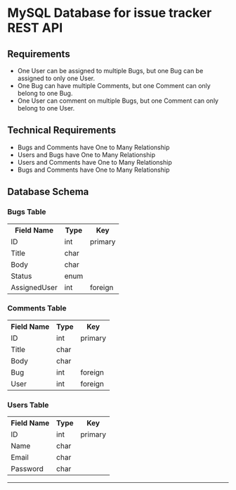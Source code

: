 # MySQL Database for issue tracker REST API

## Requirements

- One User can be assigned to multiple Bugs, but one Bug can be assigned to only one User. 
- One Bug can have multiple Comments, but one Comment can only belong to one Bug.
- One User can comment on multiple Bugs, but one Comment can only belong to one User.

## Technical Requirements
- Bugs and Comments have One to Many Relationship
- Users and Bugs have One to Many Relationship
- Users and Comments have One to Many Relationship
- Bugs and Comments have One to Many Relationship

## Database Schema

### Bugs Table
<table>
  <tbody>
    <tr>
      <th>Field Name</th>
      <th>Type</th>
      <th>Key</th>
    </tr>
    <tr>
      <td>ID</td>
      <td>int</td>
      <td>primary</td>
    </tr>
    <tr>
      <td>Title</td>
      <td>char</td>
      <td></td>
    </tr>
    <tr>
      <td>Body</td>
      <td>char</td>
      <td></td>
    </tr>
    <tr>
      <td>Status</td>
      <td>enum</td>
      <td></td>
    </tr>
    <tr>
      <td>AssignedUser</td>
      <td>int</td>
      <td>foreign</td>
    </tr>
  </tbody>
</table>


### Comments Table
<table>
  <tbody>
    <tr>
      <th>Field Name</th>
      <th>Type</th>
      <th>Key</th>
    </tr>
    <tr>
      <td>ID</td>
      <td>int</td>
      <td>primary</td>
    </tr>
    <tr>
      <td>Title</td>
      <td>char</td>
      <td></td>
    </tr>
    <tr>
      <td>Body</td>
      <td>char</td>
      <td></td>
    </tr>
    <tr>
      <td>Bug</td>
      <td>int</td>
      <td>foreign</td>
    </tr>
    <tr>
      <td>User</td>
      <td>int</td>
      <td>foreign</td>
    </tr>
  </tbody>
</table>


### Users Table
<table>
  <tbody>
    <tr>
      <th>Field Name</th>
      <th>Type</th>
      <th>Key</th>
    </tr>
    <tr>
      <td>ID</td>
      <td>int</td>
      <td>primary</td>
    </tr>
    <tr>
      <td>Name</td>
      <td>char</td>
      <td></td>
    </tr>
    <tr>
      <td>Email</td>
      <td>char</td>
      <td></td>
    </tr>
    <tr>
      <td>Password</td>
      <td>char</td>
      <td></td>
    </tr>
  </tbody>
</table>


___